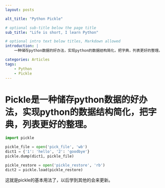 ```yaml
---
layout: posts

alt_title: "Python Pickle"

# optional sub-title below the page title
sub_title: "Life is short, I learn Python"

# optional intro text below titles, Markdown allowed
introduction: |
    一种储存python数据的好办法，实现python的数据结构简化，把字典，列表更好的整理。

categories: Articles
tags: 
    - Python
    - Pickle
---
```

# Pickle是一种储存python数据的好办法，实现python的数据结构简化，把字典，列表更好的整理。
```python
import pickle

pickle_file = open('pick_file', 'wb')
dict1 = {'1': 'hello', '2': 'goodbye'}
pickle.dump(dict1, pickle_file)

pickle_restore = open('pickle_restore', 'rb')
dict2 = pickle.load(pickle_restore)

```

这就是pickle的基本用法了，以后学到其他的会来更新。